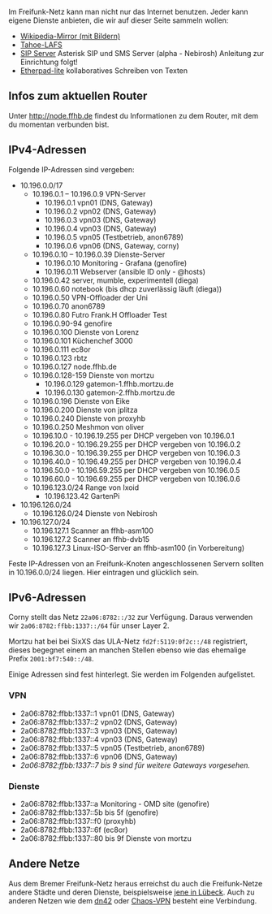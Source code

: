 Im Freifunk-Netz kann man nicht nur das Internet benutzen. Jeder kann eigene Dienste anbieten, die wir auf dieser Seite sammeln wollen:

* [Wikipedia-Mirror (mit Bildern)](http://wikipedia.ffhb.de)
* [Tahoe-LAFS](/Dienste/Tahoe-LAFS)
* [SIP Server](http://sip.services.ffhb.de/web/) Asterisk SIP und SMS Server (alpha - Nebirosh) Anleitung zur Einrichtung folgt!
* [Etherpad-lite](http://pads.services.ffhb.de/) kollaboratives Schreiben von Texten

## Infos zum aktuellen Router
Unter http://node.ffhb.de findest du Informationen zu dem Router, mit dem du momentan verbunden bist.

## IPv4-Adressen
Folgende IP-Adressen sind vergeben:

* 10.196.0.0/17
    * 10.196.0.1 – 10.196.0.9 VPN-Server
      * 10.196.0.1 vpn01 (DNS, Gateway)
      * 10.196.0.2 vpn02 (DNS, Gateway)
      * 10.196.0.3 vpn03 (DNS, Gateway)
      * 10.196.0.4 vpn03 (DNS, Gateway)
      * 10.196.0.5 vpn05 (Testbetrieb, anon6789)
      * 10.196.0.6 vpn06 (DNS, Gateway, corny)
    * 10.196.0.10 – 10.196.0.39 Dienste-Server
      * 10.196.0.10 Monitoring - Grafana (genofire)
      * 10.196.0.11 Webserver (ansible ID only - @hosts)
    * 10.196.0.42 server, mumble, experimentell (diega)
    * 10.196.0.60 notebook (bis dhcp zuverlässig läuft (diega))
    * 10.196.0.50 VPN-Offloader der Uni
    * 10.196.0.70 anon6789
    * 10.196.0.80 Futro Frank.H Offloader Test
    * 10.196.0.90-94 genofire
    * 10.196.0.100 Dienste von Lorenz
    * 10.196.0.101 Küchenchef 3000
    * 10.196.0.111 ec8or
    * 10.196.0.123 rbtz 
    * 10.196.0.127 node.ffhb.de
    * 10.196.0.128-159 Dienste von mortzu
      * 10.196.0.129 gatemon-1.ffhb.mortzu.de
      * 10.196.0.130 gatemon-2.ffhb.mortzu.de
    * 10.196.0.196 Dienste von Eike
    * 10.196.0.200 Dienste von jplitza
    * 10.196.0.240 Dienste von proxyhb
    * 10.196.0.250 Meshmon von oliver
    * 10.196.10.0 - 10.196.19.255 per DHCP vergeben von 10.196.0.1
    * 10.196.20.0 - 10.196.29.255 per DHCP vergeben von 10.196.0.2
    * 10.196.30.0 - 10.196.39.255 per DHCP vergeben von 10.196.0.3
    * 10.196.40.0 - 10.196.49.255 per DHCP vergeben von 10.196.0.4
    * 10.196.50.0 - 10.196.59.255 per DHCP vergeben von 10.196.0.5
    * 10.196.60.0 - 10.196.69.255 per DHCP vergeben von 10.196.0.6
  * 10.196.123.0/24 Range von Ixoid
    * 10.196.123.42 GartenPi
* 10.196.126.0/24
  * 10.196.126.0/24 Dienste von Nebirosh
* 10.196.127.0/24
  * 10.196.127.1 Scanner an ffhb-asm100
  * 10.196.127.2 Scanner an ffhb-dvb15
  * 10.196.127.3 Linux-ISO-Server an ffhb-asm100 (in Vorbereitung)

Feste IP-Adressen von an Freifunk-Knoten angeschlossenen Servern sollten in 10.196.0.0/24 liegen. Hier eintragen und glücklich sein.

## IPv6-Adressen
Corny stellt das Netz `22a06:8782::/32` zur Verfügung.
Daraus verwenden wir `2a06:8782:ffbb:1337::/64` für unser Layer 2.

Mortzu hat bei bei SixXS das ULA-Netz `fd2f:5119:0f2c::/48` registriert, dieses begegnet einem an manchen Stellen ebenso wie das ehemalige Prefix `2001:bf7:540::/48`.

Einige Adressen sind fest hinterlegt. Sie werden im Folgenden aufgelistet.

### VPN
  * 2a06:8782:ffbb:1337::1 vpn01 (DNS, Gateway)
  * 2a06:8782:ffbb:1337::2 vpn02 (DNS, Gateway)
  * 2a06:8782:ffbb:1337::3 vpn03 (DNS, Gateway)
  * 2a06:8782:ffbb:1337::4 vpn03 (DNS, Gateway)
  * 2a06:8782:ffbb:1337::5 vpn05 (Testbetrieb, anon6789)
  * 2a06:8782:ffbb:1337::6 vpn06 (DNS, Gateway)
  * *2a06:8782:ffbb:1337::7 bis 9 sind für weitere Gateways vorgesehen.*

### Dienste
  * 2a06:8782:ffbb:1337::a Monitoring - OMD site (genofire)
  * 2a06:8782:ffbb:1337::5b bis 5f (genofire)
  * 2a06:8782:ffbb:1337::f0 (proxyhb)
  * 2a06:8782:ffbb:1337::6f (ec8or)
  * 2a06:8782:ffbb:1337::80 bis 9f Dienste von mortzu

## Andere Netze
Aus dem Bremer Freifunk-Netz heraus erreichst du auch die Freifunk-Netze andere Städte und deren Dienste, beispielsweise [jene in Lübeck](http://luebeck.freifunk.net/wiki/Freifunk-verwenden). Auch zu anderen Netzen wie dem [dn42](http://dn42.net) oder [Chaos-VPN](http://wiki.hamburg.ccc.de/index.php/ChaosVPN) besteht eine Verbindung.
